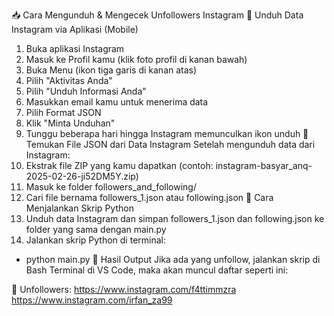 📥 Cara Mengunduh & Mengecek Unfollowers Instagram
📌 Unduh Data Instagram via Aplikasi (Mobile)
1.	Buka aplikasi Instagram
2.	Masuk ke Profil kamu (klik foto profil di kanan bawah)
3.	Buka Menu (ikon tiga garis di kanan atas)
4.	Pilih "Aktivitas Anda"
5.	Pilih "Unduh Informasi Anda"
6.	Masukkan email kamu untuk menerima data
7.	Pilih Format JSON
8.	Klik "Minta Unduhan"
9.	Tunggu beberapa hari hingga Instagram memunculkan ikon unduh
📌 Temukan File JSON dari Data Instagram
Setelah mengunduh data dari Instagram:
1.	Ekstrak file ZIP yang kamu dapatkan (contoh: instagram-basyar_anq-2025-02-26-ji52DM5Y.zip)
2.	Masuk ke folder followers_and_following/
3.	Cari file bernama followers_1.json atau following.json
🚀 Cara Menjalankan Skrip Python
1.	Unduh data Instagram dan simpan followers_1.json dan following.json ke folder yang sama dengan main.py
2.	Jalankan skrip Python di terminal:
-	python main.py
  🎯 Hasil Output
Jika ada yang unfollow, jalankan skrip di Bash Terminal di VS Code, maka akan muncul daftar seperti ini:

🚨 Unfollowers:
https://www.instagram.com/f4ttimmzra
https://www.instagram.com/irfan_za99
